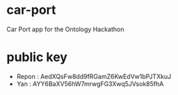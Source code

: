 # car-port
Car Port app for the Ontology Hackathon

# public key
- Repon :  AedXQsFw8dd9fRGamZ6KwEdVw1bPJTXkuJ
- Yan : AYY6BaXV56hW7mrwgFG3Xwq5JVsok85fhA
